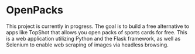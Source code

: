# OpenPacks
This project is currently in progress. The goal is to build a free alternative to apps like TopShot that allows you open packs of sports cards for free. This is a web application utilizing Python and the Flask framework, as well as Selenium to enable web scraping of images via headless browsing.
